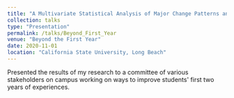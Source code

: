 ```yaml
---
title: "A Multivariate Statistical Analysis of Major Change Patterns and Significant Factors That Influence Graduation Rates: A Case Study at California State University, Long Beach"
collection: talks
type: "Presentation"
permalink: /talks/Beyond_First_Year
venue: "Beyond the First Year"
date: 2020-11-01
location: "California State University, Long Beach"
---
```


Presented the results of my research to a committee of various stakeholders on campus working on ways to improve students' first two years of experiences.